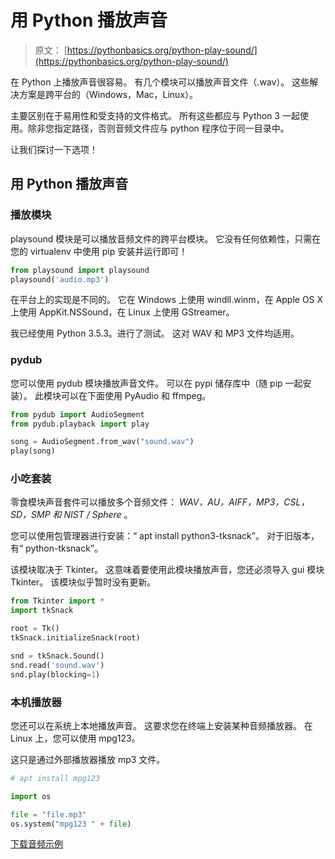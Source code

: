 # 用 Python 播放声音

> 原文： [https://pythonbasics.org/python-play-sound/](https://pythonbasics.org/python-play-sound/)

在 Python 上播放声音很容易。 有几个模块可以播放声音文件（.wav）。
这些解决方案是跨平台的（Windows，Mac，Linux）。

主要区别在于易用性和受支持的文件格式。 所有这些都应与 Python 3 一起使用。除非您指定路径，否则音频文件应与 python 程序位于同一目录中。

让我们探讨一下选项！



## 用 Python 播放声音

### 播放模块

playsound 模块是可以播放音频文件的跨平台模块。 它没有任何依赖性，只需在您的 virtualenv 中使用 pip 安装并运行即可！

```py
from playsound import playsound
playsound('audio.mp3')

```

在平台上的实现是不同的。 它在 Windows 上使用 windll.winm，在 Apple OS X 上使用 AppKit.NSSound，在 Linux 上使用 GStreamer。

我已经使用 Python 3.5.3。进行了测试。 这对 WAV 和 MP3 文件均适用。

### pydub

您可以使用 pydub 模块播放声音文件。 可以在 pypi 储存库中（随 pip 一起安装）。
此模块可以在下面使用 PyAudio 和 ffmpeg。

```py
from pydub import AudioSegment
from pydub.playback import play

song = AudioSegment.from_wav("sound.wav")
play(song)

```

### 小吃套装

零食模块声音套件可以播放多个音频文件： _WAV，AU，AIFF，MP3，CSL，SD，SMP 和 NIST / Sphere_ 。

您可以使用包管理器进行安装：“ apt install python3-tksnack”。 对于旧版本，有“ python-tksnack”。

该模块取决于 Tkinter。 这意味着要使用此模块播放声音，您还必须导入 gui 模块 Tkinter。 该模块似乎暂时没有更新。

```py
from Tkinter import *
import tkSnack

root = Tk()
tkSnack.initializeSnack(root)

snd = tkSnack.Sound()
snd.read('sound.wav')
snd.play(blocking=1)

```

### 本机播放器

您还可以在系统上本地播放声音。 这要求您在终端上安装某种音频播放器。 在 Linux 上，您可以使用 mpg123。

这只是通过外部播放器播放 mp3 文件。

```py
# apt install mpg123

import os

file = "file.mp3"
os.system("mpg123 " + file)

```

[下载音频示例](https://social.pythonbasics.org/download-audio-examples/)